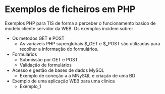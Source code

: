 # Exemplos de ficheiros em PHP
Exemplos PHP para TIS de forma a perceber o funcionamento basico de modelo cliente servidor da WEB.
Os exemplos incidem sobre:
- Os metodos GET e POST
  - As variaveis PHP superglobais  $_GET e $_POST são utilizadas para recolher a informação do formulários.
- Formulários
  - Submissão por GET e POST
  - Validação de formulários
- Acesso e gestão de bases de dados MySQL
  - Exemplo de coneção a a MNySQL e criação de uma BD
- Exemplo de uma aplicação WEB para uma clinica
  - Exemplo_1

